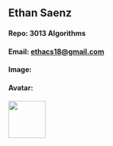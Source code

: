 ## Ethan Saenz
#### Repo: 3013 Algorithms
#### Email: ethacs18@gmail.com
#### Image:

#### Avatar:
<img src="https://thumbs2.imgbox.com/8a/f3/uY4pHrHV_t.jpeg" width="75">

